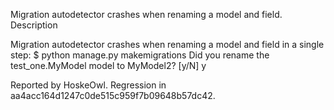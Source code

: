 Migration autodetector crashes when renaming a model and field.
Description

Migration autodetector crashes when renaming a model and field in a single step:
$ python manage.py makemigrations
Did you rename the test_one.MyModel model to MyModel2? [y/N] y

Reported by HoskeOwl.
Regression in aa4acc164d1247c0de515c959f7b09648b57dc42.